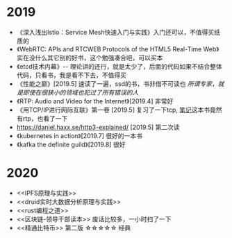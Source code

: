 # 2019

* 《深入浅出Istio：Service Mesh快速入门与实践》入门还可以，不值得买纸质的
* 《WebRTC: APIs and RTCWEB Protocols of the HTML5 Real-Time Web》 实在没什么其它别的好书，这个勉强凑合吧，可以买本
* 《etcd技术内幕》-- 理论讲的还行，就是太少了，后面的代码如果不结合整体代码，只看书，我是看不下去，不值得买
* 《性能之巅》[2019.5] 速读了一遍，ssd的书，书非借不可读也 *所谓专家，就是即使在很狭小的领域也犯过了所有错误的人*
* 《RTP: Audio and Video for the Internet》[2019.4] 非常好
* 《用TCP/IP进行网际互联》第一卷 [2019.5] 复习了一下tcp,  [笔记](https://github.com/jinleileiking/book-reading/blob/master/tcp.md)这本书竟然有rtp，也看了一下
* <https://daniel.haxx.se/http3-explained/> [2019.5] 第二次读
* 《kubernetes in action》[2019.7] 很好的一本书
* 《kafka the definite guild》[2019.8] 很好

# 2020 

* <<IPFS原理与实践>> 
* <<druid实时大数据分析原理与实践>>
* <<rust编程之道>>
* <<区块链-领导干部读本>> 废话比较多，一小时扫了一下
* <<精通比特币>> 第二版  ☆☆☆☆☆ 经典
